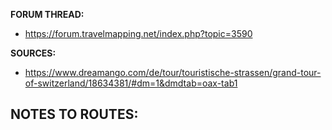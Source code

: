 ﻿**FORUM THREAD:**
- https://forum.travelmapping.net/index.php?topic=3590


**SOURCES:**
- https://www.dreamango.com/de/tour/touristische-strassen/grand-tour-of-switzerland/18634381/#dm=1&dmdtab=oax-tab1


**NOTES TO ROUTES:**
- 